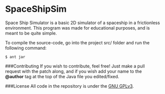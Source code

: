 SpaceShipSim
============

Space Ship Simulator is a basic 2D simulator of a spaceship in a frictionless environment. This program was made for educational purposes, and is meant to be quite simple.

To compile the source-code, go into the project src/ folder and run the following command:
```
$ ant jar
```

###Contributing
If you wish to contribute, feel free! Just make a pull request with the patch along, and if you wish add your name to the __@author__ tag at the top of the Java file you edited/fixed.

###License
All code in the repository is under the [GNU GPLv3](/LICENSE).
